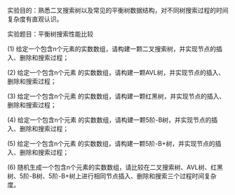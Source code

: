 实验目的：熟悉二叉搜索树以及常见的平衡树数据结构，对不同树搜索过程的时间复杂度有直观认识。


实验题目：平衡树搜索性能比较


(1) 给定一个包含n个元素的实数数组，请构建一颗二叉搜索树，并实现节点的插入、删除和搜索过程；


(2) 给定一个包含n个元素 的实数数组，请构建一颗AVL树，并实现节点的插入、删除和搜索过程；


(3) 给定一个包含n个元素 的实数数组，请构建一颗红黑树，并实现节点的插入、删除和搜索过程；


(4) 给定一个包含n个元素 的实数数组，请构建一颗5阶-B树，并实现节点的插入、删除和搜索过程；


(5) 给定一个包含n个元素 的实数数组，请构建一颗5阶-B+树，并实现节点的插入、删除和搜索过程；


(6) 随机生成一个包含n个元素的实数数组，请比较在二叉搜索树、AVL树、红黑树、5阶-B树、5阶-B+树上进行相同节点插入、删除和搜索三个过程时间复杂度。




